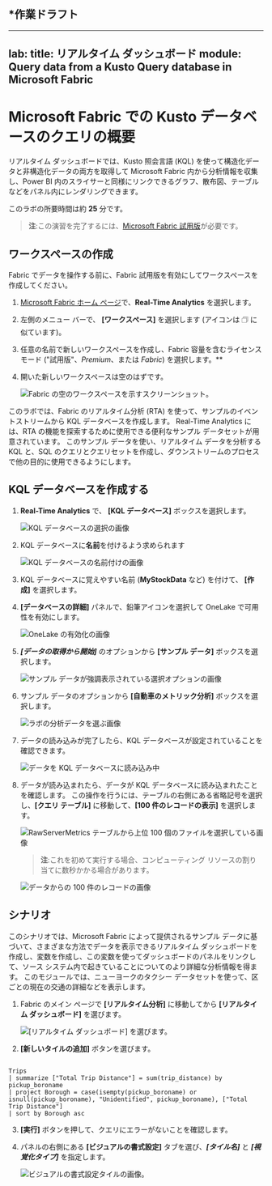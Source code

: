
## ***作業ドラフト**
---
lab:
  title: リアルタイム ダッシュボード
  module: Query data from a Kusto Query database in Microsoft Fabric
---

# Microsoft Fabric での Kusto データベースのクエリの概要

リアルタイム ダッシュボードでは、Kusto 照会言語 (KQL) を使って構造化データと非構造化データの両方を取得して Microsoft Fabric 内から分析情報を収集し、Power BI 内のスライサーと同様にリンクできるグラフ、散布図、テーブルなどをパネル内にレンダリングできます。 

このラボの所要時間は約 **25** 分です。

> **注**:この演習を完了するには、[Microsoft Fabric 試用版](https://learn.microsoft.com/fabric/get-started/fabric-trial)が必要です。

## ワークスペースの作成

Fabric でデータを操作する前に、Fabric 試用版を有効にしてワークスペースを作成してください。

1. [Microsoft Fabric ホーム ページ](https://app.fabric.microsoft.com)で、**Real-Time Analytics** を選択します。
1. 左側のメニュー バーで、 **[ワークスペース]** を選択します (アイコンは &#128455; に似ています)。
1. 任意の名前で新しいワークスペースを作成し、Fabric 容量を含むライセンス モード ("試用版"、*Premium*、または *Fabric*) を選択します。**
1. 開いた新しいワークスペースは空のはずです。

    ![Fabric の空のワークスペースを示すスクリーンショット。](./Images/new-workspace.png)

このラボでは、Fabric のリアルタイム分析 (RTA) を使って、サンプルのイベントストリームから KQL データベースを作成します。 Real-Time Analytics には、RTA の機能を探索するために使用できる便利なサンプル データセットが用意されています。 このサンプル データを使い、リアルタイム データを分析する KQL と、SQL のクエリとクエリセットを作成し、ダウンストリームのプロセスで他の目的に使用できるようにします。

## KQL データベースを作成する

1. **Real-Time Analytics** で、 **[KQL データベース]** ボックスを選択します。

   ![KQL データベースの選択の画像](./Images/select-kqldatabase.png)

2. KQL データベースに**名前**を付けるよう求められます

   ![KQL データベースの名前付けの画像](./Images/name-kqldatabase.png)

3. KQL データベースに覚えやすい名前 (**MyStockData** など) を付けて、 **[作成]** を選択します。

4. **[データベースの詳細]** パネルで、鉛筆アイコンを選択して OneLake で可用性を有効にします。

   ![OneLake の有効化の画像](./Images/enable-onelake-availability.png)

5. ***[データの取得から開始]*** のオプションから **[サンプル データ]** ボックスを選択します。
 
   ![サンプル データが強調表示されている選択オプションの画像](./Images/load-sample-data.png)

6. サンプル データのオプションから **[自動車のメトリック分析]** ボックスを選択します。

   ![ラボの分析データを選ぶ画像](./Images/create-sample-data.png)

7. データの読み込みが完了したら、KQL データベースが設定されていることを確認できます。

   ![データを KQL データベースに読み込み中](./Images/choose-automotive-operations-analytics.png)

7. データが読み込まれたら、データが KQL データベースに読み込まれたことを確認します。 この操作を行うには、テーブルの右側にある省略記号を選択し、**[クエリ テーブル]** に移動して、**[100 件のレコードの表示]** を選択します。

    ![RawServerMetrics テーブルから上位 100 個のファイルを選択している画像](./Images/rawservermetrics-top-100.png)

   > **注**:これを初めて実行する場合、コンピューティング リソースの割り当てに数秒かかる場合があります。

    ![データからの 100 件のレコードの画像](./Images/explore-with-kql-take-100.png)


## シナリオ
このシナリオでは、Microsoft Fabric によって提供されるサンプル データに基づいて、さまざまな方法でデータを表示できるリアルタイム ダッシュボードを作成し、変数を作成し、この変数を使ってダッシュボードのパネルをリンクして、ソース システム内で起きていることについてのより詳細な分析情報を得ます。 このモジュールでは、ニューヨークのタクシー データセットを使って、区ごとの現在の交通の詳細などを表示します。

1. Fabric のメイン ページで **[リアルタイム分析]** に移動してから **[リアルタイム ダッシュボード]** を選びます。

    ![[リアルタイム ダッシュボード] を選びます。](./Images/select-real-time-dashboard.png)

1. **[新しいタイルの追加]** ボタンを選びます。

```kusto

Trips
| summarize ["Total Trip Distance"] = sum(trip_distance) by pickup_boroname
| project Borough = case(isempty(pickup_boroname) or isnull(pickup_boroname), "Unidentified", pickup_boroname), ["Total Trip Distance"]
| sort by Borough asc 

```
3. **[実行]** ボタンを押して、クエリにエラーがないことを確認します。
4. パネルの右側にある **[ビジュアルの書式設定]** タブを選び、***[タイル名]*** と ***[視覚化タイプ]*** を指定します。

   ![ビジュアルの書式設定タイルの画像。](./Images/visual-formatting-tile.png)

